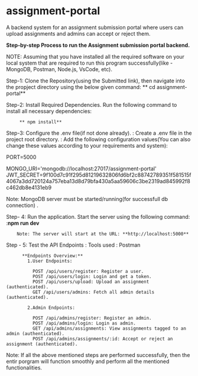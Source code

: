 # assignment-portal
A backend system for an assignment submission portal where users can upload assignments and admins can accept or reject them.

**Step-by-step Process to run the Assignment submission portal backend.**

NOTE: Assuming that you have installed all the required software on your local system that are required to run this program successfully(like - MongoDB, Postman, Node.js, VsCode, etc).

Step-1: Clone the Repository(using the Submitted link), then navigate into the propject directory using the below given command:
         ** cd assignment-portal**

Step-2: Install Required Dependencies.
        Run the following command to install all necessary dependencies:

         ** npm install**

Step-3: Configure the .env file(if not done already).
        : Create a .env file in the project root directory.
        : Add the following configuration values(You can also change these values according to your requirements and system):

PORT=5000

MONGO_URI='mongodb://localhost:27017/assignment-portal'
    JWT_SECRET=9f100d7c91f295d81219632806fd6bf2c88742789351f581515f4067a3dd720124a757eba13d8d79bfa430a5aa59606c3be2319ad845992f8c462db8e4131eb9

Note: MongoDB server must be started/running(for successfull db connection) .

Step- 4: Run the application.
        Start the server using the following command:
        :**npm run dev**

        Note: The server will start at the URL: **http://localhost:5000**

Step - 5: Test the API Endpoints : 
          Tools used : Postman

          **Endpoints Overview:**
            1.User Endpoints:

              POST /api/users/register: Register a user.
              POST /api/users/login: Login and get a token.
              POST /api/users/upload: Upload an assignment (authenticated).
              GET /api/users/admins: Fetch all admin details (authenticated).

            2.Admin Endpoints:

              POST /api/admins/register: Register an admin.
              POST /api/admins/login: Login as admin.
              GET /api/admins/assignments: View assignments tagged to an admin (authenticated).
              POST /api/admins/assignments/:id: Accept or reject an assignment (authenticated).


Note: If all the above mentioned steps are performed successfully, then the entir porgram will function smoothly and perform all the mentioned functionalities. 
